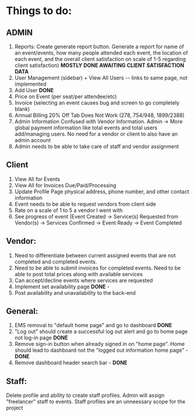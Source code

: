 # Things to do:
## ADMIN
1) Reports: Create generate report button. Generate a report for name of an event/events, how many people attended each event, the location of each event, and the overall client satisfaction on scale of 1-5 regarding client satisfaction) **MOSTLY DONE AWAITING CLIENT SATISFACTION DATA**
3) User Management (sidebar) + View All Users -- links to same page, not implemented
4) Add User **DONE**
5) Price on Event (per seat/per attendee/etc)
6) Invoice (selecting an event causes bug and screen to go completely blank)
7) Annual Billing 20% Off Tab Does Not Work (278, 754/948, 1899/2388)
8) Admin Information Confused with Vendor Information. Admin -> More global payment information like total events and total users add/managing users. No need for a vendor or client to also have an admin account
9)  Admin needs to be able to take care of staff and vendor assignment


## Client
1) View All for Events
2) View All for Invoices Due/Paid/Processing
3) Update Profile Page physical address, phone number, and other contact information
4) Event needs to be able to request vendors from client side 
5) Rate on a scale of 1 to 5 a vendor I went with
6) See progress of event (Event Created -> Service(s) Requested from Vendor(s) -> Services Confirmed -> Event Ready -> Event Completed

## Vendor:
1) Need to differentiate between current assigned events that are not completed and completed events. 
2) Need to be able to submit invoices for completed events. Need to be able to post total prices along with available services
3) Can accept/decline events where services are requested
4) Implement set availability page **DONE** - 
5) Post availability and unavailability to the back-end

## General: 
1) EMS removal to "default home page" and go to dashboard **DONE**
2) "Log out" should create a successful log out alert and go to home page not log-in page  **DONE**
3) Remove sign-in button when already signed in on "home page". Home should lead to dashboard not the "logged out information home page" - **DONE**
4) Remove dashboard header search bar - **DONE**

## Staff:
Delete profile and ability to create staff profiles. Admin will assign "freelancer" staff to events. Staff profiles are an unneessary scope for the project